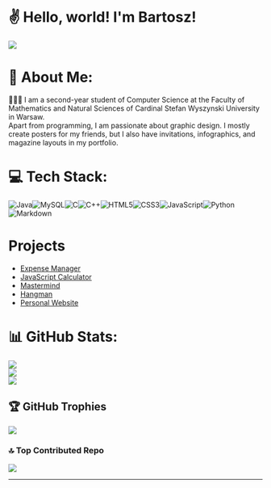 # ✌️ Hello, world! I'm Bartosz!
[![](https://visitcount.itsvg.in/api?id=amrusb&icon=4&color=3)](https://visitcount.itsvg.in)

# 💫 About Me:

👨🏻‍🎓 I am a second-year student of Computer Science at the Faculty of Mathematics and Natural Sciences of Cardinal Stefan Wyszynski University in Warsaw. <br>Apart from programming, I am passionate about graphic design. I mostly create posters for my friends, but I also have invitations, infographics, and magazine layouts in my portfolio. 


# 💻 Tech Stack:
![Java](https://img.shields.io/badge/java-%23ED8B00.svg?style=for-the-badge&logo=java&logoColor=white)![MySQL](https://img.shields.io/badge/mysql-%2300f.svg?style=for-the-badge&logo=mysql&logoColor=white)![C](https://img.shields.io/badge/c-%2300599C.svg?style=for-the-badge&logo=c&logoColor=white)![C++](https://img.shields.io/badge/c++-%2300599C.svg?style=for-the-badge&logo=c%2B%2B&logoColor=white)![HTML5](https://img.shields.io/badge/html5-%23E34F26.svg?style=for-the-badge&logo=html5&logoColor=white)![CSS3](https://img.shields.io/badge/css3-%231572B6.svg?style=for-the-badge&logo=css3&logoColor=white)![JavaScript](https://img.shields.io/badge/javascript-%23323330.svg?style=for-the-badge&logo=javascript&logoColor=%23F7DF1E)![Python](https://img.shields.io/badge/python-3670A0?style=for-the-badge&logo=python&logoColor=ffdd54)![Markdown](https://img.shields.io/badge/markdown-%23000000.svg?style=for-the-badge&logo=markdown&logoColor=white) 

# Projects

- [Expense Manager](https://github.com/amrusb/ExpenseManager)
- [JavaScript Calculator](https://github.com/amrusb/JS-Calculator)
- [Mastermind](https://github.com/amrusb/Mastermind)
- [Hangman](https://github.com/amrusb/Hangman)
- [Personal Website](https://github.com/amrusb/amrusb.github.io)

# 📊 GitHub Stats:
![](https://github-readme-stats.vercel.app/api?username=amrusb&theme=yeblu&hide_border=false&include_all_commits=true&count_private=false)<br/>
![](https://github-readme-streak-stats.herokuapp.com/?user=amrusb&theme=yeblu&hide_border=false)<br/>
![](https://github-readme-stats.vercel.app/api/top-langs/?username=amrusb&theme=yeblu&hide_border=false&include_all_commits=true&count_private=false&layout=compact)

## 🏆 GitHub Trophies
![](https://github-profile-trophy.vercel.app/?username=amrusb&theme=radical&no-frame=false&no-bg=true&margin-w=4)

### 🔝 Top Contributed Repo
![](https://github-contributor-stats.vercel.app/api?username=amrusb&limit=5&theme=onestar&combine_all_yearly_contributions=true)

---
<!-- Proudly created with GPRM ( https://gprm.itsvg.in ) -->


